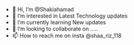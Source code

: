- 👋 Hi, I’m @Shakiahamad
- 👀 I’m interested in Latest Technology updates
- 🌱 I’m currently learning New updates
- 💞️ I’m looking to collaborate on .....
- 📫 How to reach me on insta @shaa_riz_118

<!---
Shakiahamad/Shakiahamad is a ✨ special ✨ repository because its `README.md` (this file) appears on your GitHub profile.
You can click the Preview link to take a look at your changes.
--->

